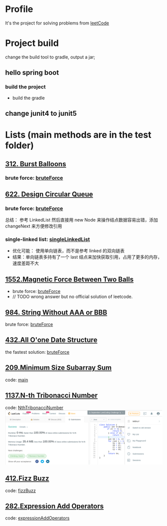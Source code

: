 # Profile
It's the project for solving problems from [leetCode](https://leetcode.com/problemset/all/)

# Project build
change the build tool to gradle, output a jar;

## hello spring boot

### build the project
- build the gradle

## change junit4 to junit5

# Lists (main methods are in the test folder)

## [312. Burst Balloons](https://leetcode.com/problems/burst-balloons/)
### brute force: [bruteForce](src/test/java/org/willxu/algorithm/service/ints2int/BurstBalloonsTest.java)
## [622. Design Circular Queue](https://leetcode.com/problems/design-circular-queue/)
### brute force: [bruteForce](src/test/java/org/willxu/algorithm/domain/DesignCircularQueueTest.java)
总结： 参考 LinkedList 然后直接用 new Node 来操作结点数据容易出错，添加 changeNext 来方便修改引用
### single-linked list: [singleLinkedList](src/test/java/org/willxu/algorithm/domain/DesignCircularQueueTest.java)
- 优化可能： 使用单向链表，而不是参考 linked 的双向链表
- 结果：单向链表多持有了一个 last 结点来加快获取引用，占用了更多的内存，速度差距不大
## [1552.Magnetic Force Between Two Balls](https://leetcode.com/problems/magnetic-force-between-two-balls/)
- brute force: [bruteForce](src/test/java/org/willxu/algorithm/service/ints2int/MagneticForceBetweenTwoBallsTest.java)
- // TODO wrong answer but no official solution of leetcode.
## [984. String Without AAA or BBB](https://leetcode.com/problems/string-without-aaa-or-bbb/)
brute force: [bruteForce](src/test/java/org/willxu/algorithm/service/int2str/StringWithoutAaaOrBbbServiceTest.java)
## [432.All O'one Date Structure](https://leetcode.com/problems/all-oone-data-structure/)
the fastest solution: [bruteForce](src/test/java/org/willxu/algorithm/domain/AllOneTest.java)
## [209.Minimum Size Subarray Sum](https://leetcode.com/problems/minimum-size-subarray-sum/)
code: [main](src/test/java/org/willxu/algorithm/service/ints2int/MinimumSizeSubarraySumTest.java)
## [1137.N-th Tribonacci Number](https://leetcode.com/problems/n-th-tribonacci-number/)
code: [NthTribonacciNumber](src/test/java/org/willxu/algorithm/service/int2int/NthTribonacciNumberTest.java)
![best in leetcode](images/readme/1137_N_th_Tribonacci_Number_best.png)
## [412.Fizz Buzz](https://leetcode.com/problems/fizz-buzz/)
code: [fizzBuzz](src/test/java/org/willxu/algorithm/service/int2strs/FizzBuzzServiceTest.java)
## [282.Expression Add Operators](https://leetcode.com/problems/expression-add-operators/)
code: [expressionAddOperators](src/test/java/org/willxu/algorithm/service/str2strs/ExpressionAndOperatorServiceTest.java)
